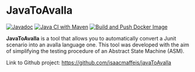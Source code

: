 # JavaToAvalla
[![Javadoc](https://img.shields.io/badge/JavaDoc-Online-green)](https://isaacmaffeis.github.io/javaToAvalla/javadoc/)
[![Java CI with Maven](https://github.com/isaacmaffeis/javaToAvalla/actions/workflows/maven.yml/badge.svg)](https://github.com/isaacmaffeis/javaToAvalla/actions/workflows/maven.yml)
[![Build and Push Docker Image](https://github.com/isaacmaffeis/javaToAvalla/actions/workflows/docker-image.yml/badge.svg)](https://github.com/isaacmaffeis/javaToAvalla/actions/workflows/docker-image.yml)

**JavaToAvalla**  is a tool that allows you to automatically convert a Junit scenario into an avalla language one.
This tool was developed with the aim of simplifying the testing procedure of an Abstract State Machine (ASM).

Link to Github project: https://github.com/isaacmaffeis/javaToAvalla
